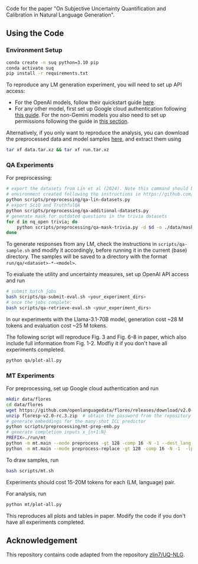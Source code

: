 Code for the paper "On Subjective Uncertainty Quantification and Calibration in Natural Language Generation". 

## Using the Code

### Environment Setup

```sh
conda create -n suq python=3.10 pip
conda activate suq
pip install -r requirements.txt
```

To reproduce any LM generation experiment, you will need to set up API access:

* For the OpenAI models, follow their quickstart guide [here](https://platform.openai.com/docs/quickstart).
* For any other model, first set up Google cloud authentication following [this guide](https://cloud.google.com/vertex-ai/generative-ai/docs/start/quickstarts/quickstart-multimodal#expandable-1). For the non-Gemini models you also need to set up permissions following the guide in [this section](https://cloud.google.com/vertex-ai/generative-ai/docs/partner-models/use-partner-models).

Alternatively, if you only want to reproduce the analysis, you can download the preprocessed
data and model samples [here](https://drive.google.com/drive/folders/1uxLEnj6bup5m0CVN_vx3aswMUlhs4V6B?usp=drive_link), 
and extract them using
```sh
tar xf data.tar.xz && tar xf run.tar.xz
```

### QA Experiments

For preprocessing:
```sh
# export the datasets from Lin et al (2024). Note this command should be executed in a Python
# environment created following the instructions in https://github.com/zlin7/UQ-NLG
python scripts/preprocessing/qa-lin-datasets.py
# export SciQ and TruthfulQA
python scripts/preprocessing/qa-additional-datasets.py
# generate mask for outdated questions in the trivia datasets
for d in nq_open trivia; do
    python scripts/preprocessing/qa-mask-trivia.py -d $d -o ./data/mask-$d.pkl
done
```

To generate responses from any LM, check the instructions in `scripts/qa-sample.sh` and modify 
it accordingly, before running it in the current (base) directory. 
The samples will be saved to a directory with the format `run/qa/<dataset>-*-<model>`.

To evaluate the utility and uncertainty measures, set up OpenAI API access and run
```sh
# submit batch jobs
bash scripts/qa-submit-eval.sh <your_experiment_dirs>
# once the jobs complete:
bash scripts/qa-retrieve-eval.sh <your_experiment_dirs>
```
In our experiments with the Llama-3.1-70B model, generation cost ~28 M tokens and evaluation cost ~25 M tokens.

The following script will reproduce Fig. 3 and Fig. 6-8 in paper, which also include full 
information from Fig. 1-2. Modfiy it if you don't have all experiments completed.
```sh
python qa/plot-all.py
```

### MT Experiments

For preprocessing, set up Google cloud authentication and run 
```sh
mkdir data/flores
cd data/flores
wget https://github.com/openlanguagedata/flores/releases/download/v2.0-rc.3/floresp-v2.0-rc.3.zip
unzip floresp-v2.0-rc.3.zip  # obtain the password from the repository homepage above
# generate embeddings for the many-shot ICL predictor
python scripts/preprocessing/mt-prep-emb.py
# generate completion inputs x_{n+1:N}
PREFIX=./run/mt
python -m mt.main --mode preprocess -gt 128 -comp 16 -N -1 --dest_lang tam_Taml  -dir $PREFIX/preproc-tam-full --retrieval_method mixed-4
python -m mt.main --mode preprocess-replace -gt 128 -comp 16 -N -1  -lp $PREFIX/preproc-tam-full/ --dest_lang kmr_Latn -dir $PREFIX/preproc-kmr-full --retrieval_method mixed-4
```

To draw samples, run
```sh
bash scripts/mt.sh
```
Experiments should cost 15-20M tokens for each (LM, language) pair.

For analysis, run 
```sh
python mt/plot-all.py
```
This reproduces all plots and tables in paper. Modify the code if you don't have all experiments
completed.

## Acknowledgement

This repository contains code adapted from the repository [zlin7/UQ-NLG](https://github.com/zlin7/UQ-NLG).

